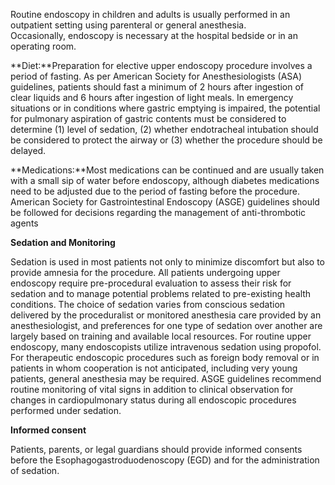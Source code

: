 Routine endoscopy in children and adults is usually performed in an outpatient setting using parenteral or general anesthesia. Occasionally, endoscopy is necessary at the hospital bedside or in an operating room.

**Diet:**Preparation for elective upper endoscopy procedure involves a period of fasting. As per American Society for Anesthesiologists (ASA) guidelines, patients should fast a minimum of 2 hours after ingestion of clear liquids and 6 hours after ingestion of light meals. In emergency situations or in conditions where gastric emptying is impaired, the potential for pulmonary aspiration of gastric contents must be considered to determine (1) level of sedation, (2) whether endotracheal intubation should be considered to protect the airway or (3) whether the procedure should be delayed.

**Medications:**Most medications can be continued and are usually taken with a small sip of water before endoscopy, although diabetes medications need to be adjusted due to the period of fasting before the procedure. American Society for Gastrointestinal Endoscopy (ASGE) guidelines should be followed for decisions regarding the management of anti-thrombotic agents

**Sedation and Monitoring**

Sedation is used in most patients not only to minimize discomfort but also to provide amnesia for the procedure. All patients undergoing upper endoscopy require pre-procedural evaluation to assess their risk for sedation and to manage potential problems related to pre-existing health conditions. The choice of sedation varies from conscious sedation delivered by the proceduralist or monitored anesthesia care provided by an anesthesiologist, and preferences for one type of sedation over another are largely based on training and available local resources. For routine upper endoscopy, many endoscopists utilize intravenous sedation using propofol. For therapeutic endoscopic procedures such as foreign body removal or in patients in whom cooperation is not anticipated, including very young patients, general anesthesia may be required. ASGE guidelines recommend routine monitoring of vital signs in addition to clinical observation for changes in cardiopulmonary status during all endoscopic procedures performed under sedation.

**Informed consent**

Patients, parents, or legal guardians should provide informed consents before the Esophagogastroduodenoscopy (EGD) and for the administration of sedation.